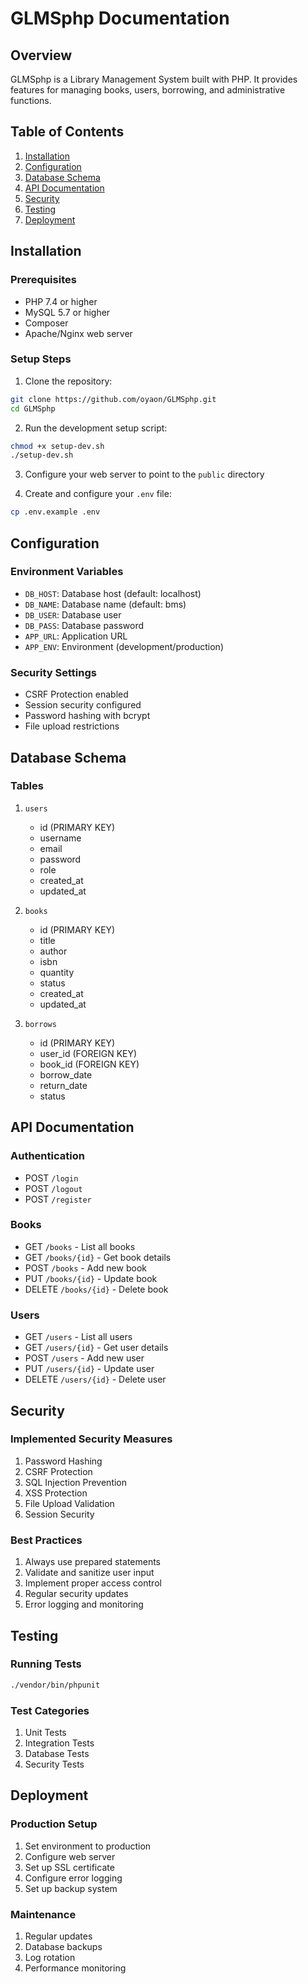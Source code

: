 # GLMSphp Documentation

## Overview
GLMSphp is a Library Management System built with PHP. It provides features for managing books, users, borrowing, and administrative functions.

## Table of Contents
1. [Installation](#installation)
2. [Configuration](#configuration)
3. [Database Schema](#database-schema)
4. [API Documentation](#api-documentation)
5. [Security](#security)
6. [Testing](#testing)
7. [Deployment](#deployment)

## Installation

### Prerequisites
- PHP 7.4 or higher
- MySQL 5.7 or higher
- Composer
- Apache/Nginx web server

### Setup Steps
1. Clone the repository:
```bash
git clone https://github.com/oyaon/GLMSphp.git
cd GLMSphp
```

2. Run the development setup script:
```bash
chmod +x setup-dev.sh
./setup-dev.sh
```

3. Configure your web server to point to the `public` directory

4. Create and configure your `.env` file:
```bash
cp .env.example .env
```

## Configuration

### Environment Variables
- `DB_HOST`: Database host (default: localhost)
- `DB_NAME`: Database name (default: bms)
- `DB_USER`: Database user
- `DB_PASS`: Database password
- `APP_URL`: Application URL
- `APP_ENV`: Environment (development/production)

### Security Settings
- CSRF Protection enabled
- Session security configured
- Password hashing with bcrypt
- File upload restrictions

## Database Schema

### Tables
1. `users`
   - id (PRIMARY KEY)
   - username
   - email
   - password
   - role
   - created_at
   - updated_at

2. `books`
   - id (PRIMARY KEY)
   - title
   - author
   - isbn
   - quantity
   - status
   - created_at
   - updated_at

3. `borrows`
   - id (PRIMARY KEY)
   - user_id (FOREIGN KEY)
   - book_id (FOREIGN KEY)
   - borrow_date
   - return_date
   - status

## API Documentation

### Authentication
- POST `/login`
- POST `/logout`
- POST `/register`

### Books
- GET `/books` - List all books
- GET `/books/{id}` - Get book details
- POST `/books` - Add new book
- PUT `/books/{id}` - Update book
- DELETE `/books/{id}` - Delete book

### Users
- GET `/users` - List all users
- GET `/users/{id}` - Get user details
- POST `/users` - Add new user
- PUT `/users/{id}` - Update user
- DELETE `/users/{id}` - Delete user

## Security

### Implemented Security Measures
1. Password Hashing
2. CSRF Protection
3. SQL Injection Prevention
4. XSS Protection
5. File Upload Validation
6. Session Security

### Best Practices
1. Always use prepared statements
2. Validate and sanitize user input
3. Implement proper access control
4. Regular security updates
5. Error logging and monitoring

## Testing

### Running Tests
```bash
./vendor/bin/phpunit
```

### Test Categories
1. Unit Tests
2. Integration Tests
3. Database Tests
4. Security Tests

## Deployment

### Production Setup
1. Set environment to production
2. Configure web server
3. Set up SSL certificate
4. Configure error logging
5. Set up backup system

### Maintenance
1. Regular updates
2. Database backups
3. Log rotation
4. Performance monitoring 
